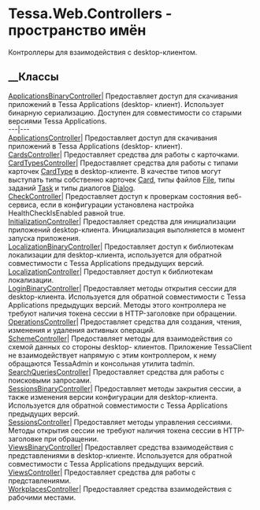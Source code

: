 # Tessa.Web.Controllers - пространство имён
Контроллеры для взаимодействия с desktop-клиентом.
##  __Классы
[ApplicationsBinaryController](T_Tessa_Web_Controllers_ApplicationsBinaryController.htm)|
Предоставляет доступ для скачивания приложений в Tessa Applications (desktop-
клиент). Использует бинарную сериализацию. Доступен для совместимости со
старыми версиями Tessa Applications.  
---|---  
[ApplicationsController](T_Tessa_Web_Controllers_ApplicationsController.htm)|
Предоставляет доступ для скачивания приложений в Tessa Applications (desktop-
клиент).  
[CardsController](T_Tessa_Web_Controllers_CardsController.htm)|  Предоставляет
средства для работы с карточками.  
[CardTypesController](T_Tessa_Web_Controllers_CardTypesController.htm)|
Предоставляет средства для работы с типами карточек
[CardType](T_Tessa_Cards_CardType.htm) в desktop-клиенте. В качестве типов
могут выступать типы собственно карточек
[Card](T_Tessa_Cards_CardInstanceType.htm), типы файлов
[File](T_Tessa_Cards_CardInstanceType.htm), типы заданий
[Task](T_Tessa_Cards_CardInstanceType.htm) и типы диалогов
[Dialog](T_Tessa_Cards_CardInstanceType.htm).  
[CheckController](T_Tessa_Web_Controllers_CheckController.htm)|  Предоставляет
доступ к проверкам состояния веб-сервиса, если в конфигурации установлена
настройка HealthCheckIsEnabled равной true.  
[InitializationController](T_Tessa_Web_Controllers_InitializationController.htm)|
Предоставляет средства для инициализации приложений desktop-клиента.
Инициализация выполняется в момент запуска приложения.  
[LocalizationBinaryController](T_Tessa_Web_Controllers_LocalizationBinaryController.htm)|
Предоставляет доступ к библиотекам локализации для desktop-клиента,
используется для обратной совместимости с Tessa Applications предыдущих
версий.  
[LocalizationController](T_Tessa_Web_Controllers_LocalizationController.htm)|
Предоставляет доступ к библиотекам локализации.  
[LoginBinaryController](T_Tessa_Web_Controllers_LoginBinaryController.htm)|
Предоставляет методы открытия сессии для desktop-клиента. Используется для
обратной совместимости с Tessa Applications предыдущих версий. Методы этого
контроллера не требуют наличия токена сессии в HTTP-заголовке при обращении.  
[OperationsController](T_Tessa_Web_Controllers_OperationsController.htm)|
Предоставляет средства для создания, чтения, изменения и удаления активных
операций.  
[SchemeController](T_Tessa_Web_Controllers_SchemeController.htm)|
Предоставляет методы для взаимодействия со схемой данных со стороны desktop-
клиентов. Приложение TessaClient не взаимодействует напрямую с этим
контроллером, к нему обращаются TessaAdmin и консольная утилита tadmin.  
[SearchQueriesController](T_Tessa_Web_Controllers_SearchQueriesController.htm)|
Предоставляет средства для работы с поисковыми запросами.  
[SessionsBinaryController](T_Tessa_Web_Controllers_SessionsBinaryController.htm)|
Предоставляет методы закрытия сессии, а также изменения версии конфигурации
для desktop-клиента. Используется для обратной совместимости с Tessa
Applications предыдущих версий.  
[SessionsController](T_Tessa_Web_Controllers_SessionsController.htm)|
Предоставляет методы управления сессиями. Методы открытия сессии не требуют
наличия токена сессии в HTTP-заголовке при обращении.  
[ViewsBinaryController](T_Tessa_Web_Controllers_ViewsBinaryController.htm)|
Предоставляет средства взаимодействия с представлениями в desktop-клиенте.
Используется для обратной совместимости с Tessa Applications предыдущих
версий.  
[ViewsController](T_Tessa_Web_Controllers_ViewsController.htm)|  Предоставляет
средства для работы с представлениями.  
[WorkplacesController](T_Tessa_Web_Controllers_WorkplacesController.htm)|
Предоставляет средства взаимодействия с рабочими местами.
